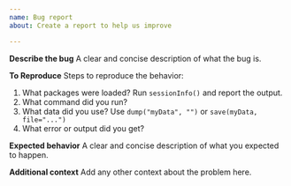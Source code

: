 ```yaml
---
name: Bug report
about: Create a report to help us improve

---
```


**Describe the bug**
A clear and concise description of what the bug is.

**To Reproduce**
Steps to reproduce the behavior:
1. What packages were loaded? Run `sessionInfo()` and report the output.
2. What command did you run?
3. What data did you use? Use `dump("myData", "")` or `save(myData, file="...")`
4. What error or output did you get?

**Expected behavior**
A clear and concise description of what you expected to happen.

**Additional context**
Add any other context about the problem here.
